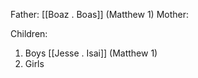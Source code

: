 Father: [[Boaz . Boas]] (Matthew 1)
Mother: 

Children:
1) Boys
	[[Jesse . Isai]] (Matthew 1)
2) Girls
	